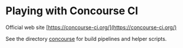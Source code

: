 # Playing with Concourse CI

Official web site [https://concourse-ci.org/](https://concourse-ci.org/)

See the directory [concourse](concourse) for build pipelines and helper scripts.

